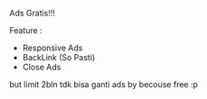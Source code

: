 Ads Gratis!!!

Feature :
- Responsive Ads
- BackLink (So Pasti)
- Close Ads

but limit 2bln
tdk bisa ganti ads by becouse free :p
